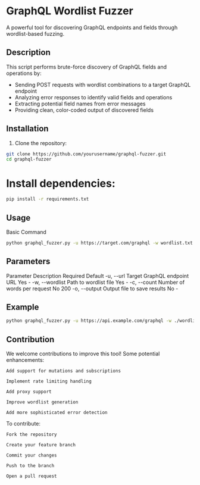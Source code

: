 # GraphQL Wordlist Fuzzer

A powerful tool for discovering GraphQL endpoints and fields through wordlist-based fuzzing.

## Description

This script performs brute-force discovery of GraphQL fields and operations by:
- Sending POST requests with wordlist combinations to a target GraphQL endpoint
- Analyzing error responses to identify valid fields and operations
- Extracting potential field names from error messages
- Providing clean, color-coded output of discovered fields

## Installation

1. Clone the repository:
```bash
git clone https://github.com/yourusername/graphql-fuzzer.git
cd graphql-fuzzer
```

# Install dependencies:

```bash
pip install -r requirements.txt
```

## Usage

Basic Command

```bash
python graphql_fuzzer.py -u https://target.com/graphql -w wordlist.txt
```

## Parameters

Parameter	Description	Required	Default
-u, --url	Target GraphQL endpoint URL	Yes	-
-w, --wordlist	Path to wordlist file	Yes	-
-c, --count	Number of words per request	No	200
-o, --output	Output file to save results	No	-

## Example

```bash
python graphql_fuzzer.py -u https://api.example.com/graphql -w ./wordlists/graphql.txt -c 300 -o results.txt
```

## Contribution

We welcome contributions to improve this tool! Some potential enhancements:

    Add support for mutations and subscriptions

    Implement rate limiting handling

    Add proxy support

    Improve wordlist generation

    Add more sophisticated error detection

To contribute:

    Fork the repository

    Create your feature branch

    Commit your changes

    Push to the branch

    Open a pull request
